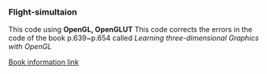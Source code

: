 ### Flight-simultaion

This code using **OpenGL, OpenGLUT**
This code corrects the errors in the code of the book p.639~p.654 called _Learning_ _three-dimensional_ _Graphics_ _with_ _OpenGL_

[Book information link](http://www.hanbit.co.kr/store/books/look.php?p_code=B1779572378)